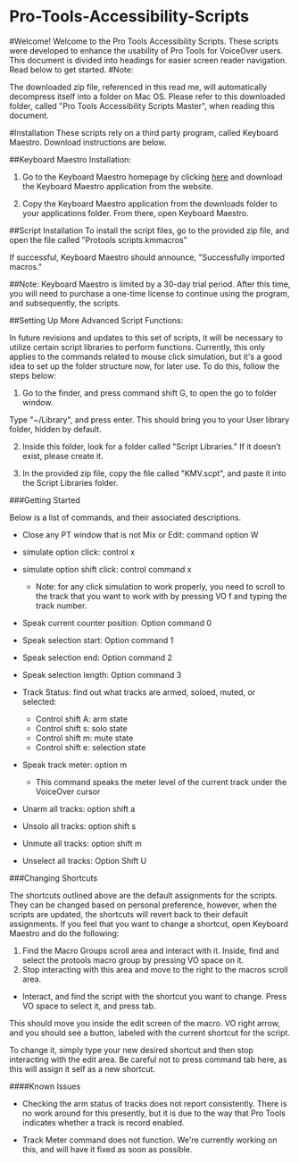 # Pro-Tools-Accessibility-Scripts
#Welcome!
Welcome to the Pro Tools Accessibility Scripts. These scripts were developed to enhance the usability of Pro Tools for VoiceOver users.
This document is divided into headings for easier screen reader navigation. Read below to get started.
#Note:

The downloaded zip file, referenced in this read me, will automatically decompress itself into a folder on Mac OS. Please refer to this downloaded folder, called "Pro Tools Accessibility Scripts Master", when reading this document.

#Installation
These scripts rely on a third party program, called Keyboard Maestro. Download instructions are below.

##Keyboard Maestro Installation:

1. Go to the Keyboard Maestro homepage by clicking [here](https://www.keyboardmaestro.com/) and download the Keyboard Maestro application from the website.

2. Copy the Keyboard Maestro application from the downloads folder to your applications folder. From there, open Keyboard Maestro.


##Script Installation
To install the script files, go to the provided zip file, and open the file called "Protools scripts.kmmacros"

If successful, Keyboard Maestro should announce, "Successfully imported macros."

##Note:
Keyboard Maestro is limited by a 30-day trial period. After this time, you will need to purchase a one-time license to continue using the program, and subsequently, the scripts.

##Setting Up More Advanced Script Functions:

In future revisions and updates to this set of scripts, it will be necessary to utilize certain script libraries to perform functions. Currently, this only applies to the commands related to mouse click simulation, but it's a good idea to set up the folder structure now, for later use. To do this, follow the steps below:

1. Go to the finder, and press command shift G, to open the go to folder window.

Type "~/Library", and press enter. This should bring you to your User library folder, hidden by default.

2. Inside this folder, look for a folder called "Script Libraries." If it doesn’t exist, please create it.

3. In the provided zip file, copy the file called "KMV.scpt", and paste it into the Script Libraries folder.


###Getting Started

Below is a list of commands, and their associated descriptions.

- Close any PT window that is not Mix or Edit: command option W

- simulate option click: control x

- simulate option shift click: control command x
  - Note: for any click simulation to work properly, you need to scroll to the track that you want to work with by pressing VO f and typing the track number.

- Speak current counter position: Option command 0

- Speak selection start: Option command 1

- Speak selection end: Option command 2

- Speak selection length: Option command 3

- Track Status: find out what tracks are armed, soloed, muted, or selected:

  - Control shift A: arm state
  - Control shift s: solo state
  - Control shift m: mute state
  - Control shift e: selection state

- Speak track meter: option m
  - This command speaks the meter level of the current track under the VoiceOver cursor

- Unarm all tracks: option shift a

- Unsolo all tracks: option shift s

- Unmute all tracks: option shift m

- Unselect all tracks: Option Shift U

###Changing Shortcuts

The shortcuts outlined above are the default assignments for the scripts. They can be changed based on personal preference, however, when the scripts are updated, the shortcuts will revert back to their default assignments. If you feel that you want to change a shortcut, open Keyboard Maestro and do the following:

1. Find the Macro Groups scroll area and interact with it. Inside, find and select the protools macro group by pressing VO space on it.
2. Stop interacting with this area and move to the right to the macros scroll area.

  - Interact, and find the script with the shortcut you want to change. Press VO space to select it, and press tab.

This should move you inside the edit screen of the macro. VO right arrow, and you should see a button, labeled with the current shortcut for the script.

To change it, simply type your new desired shortcut and then stop interacting with the edit area. Be careful not to press command tab here, as this will assign it self as a new shortcut.

####Known Issues

* Checking the arm status of tracks does not report consistently. There is no work around for this presently, but it is due to the way that Pro Tools indicates whether a track is record enabled.

* Track Meter command does not function. We're currently working on this, and will have it fixed as soon as possible.
